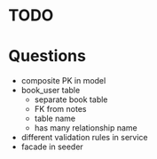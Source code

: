 # TODO

# Questions
- composite PK in model
- book_user table
  - separate book table
  - FK from notes
  - table name
  - has many relationship name
- different validation rules in service
- facade in seeder
